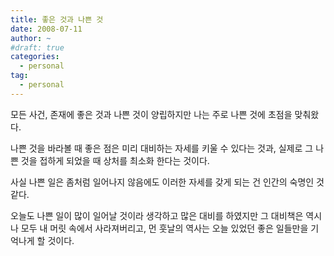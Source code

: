 ```yaml
---
title: 좋은 것과 나쁜 것
date: 2008-07-11
author: ~
#draft: true
categories:
  - personal
tag:
  - personal
---
```




모든 사건, 존재에 좋은 것과 나쁜 것이 양립하지만
나는 주로 나쁜 것에 초점을 맞춰왔다.

나쁜 것을 바라볼 때 좋은 점은 미리 대비하는 자세를 키울 수 있다는 것과,
실제로 그 나쁜 것을 접하게 되었을 때 상처를 최소화 한다는 것이다.

사실 나쁜 일은 좀처럼 일어나지 않음에도 이러한 자세를 갖게 되는 건
인간의 숙명인 것 같다.

오늘도 나쁜 일이 많이 일어날 것이라 생각하고 많은 대비를 하였지만
그 대비책은 역시나 모두 내 머릿 속에서 사라져버리고,
먼 훗날의 역사는 오늘 있었던 좋은 일들만을 기억나게 할 것이다.



 






